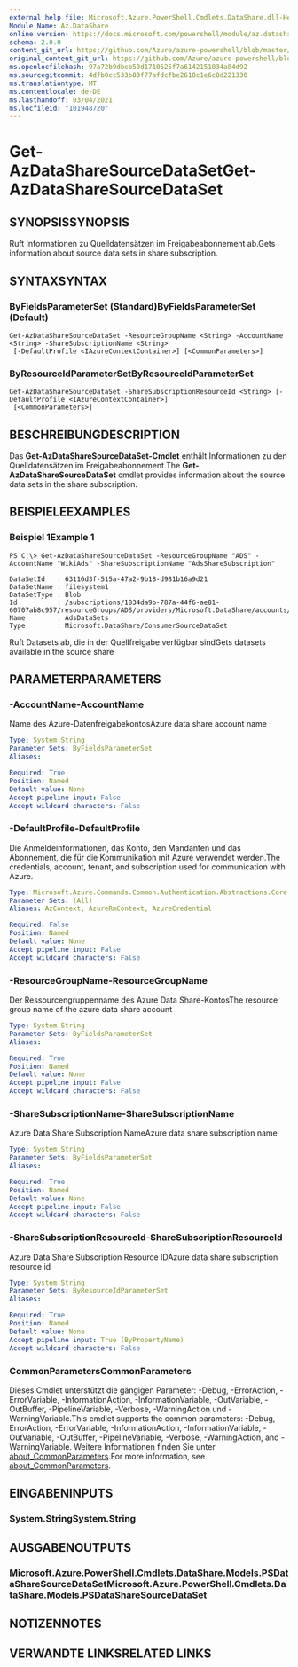 ```yaml
---
external help file: Microsoft.Azure.PowerShell.Cmdlets.DataShare.dll-Help.xml
Module Name: Az.DataShare
online version: https://docs.microsoft.com/powershell/module/az.datashare/get-azdatasharesourcedataset
schema: 2.0.0
content_git_url: https://github.com/Azure/azure-powershell/blob/master/src/DataShare/DataShare/help/Get-AzDataShareSourceDataSet.md
original_content_git_url: https://github.com/Azure/azure-powershell/blob/master/src/DataShare/DataShare/help/Get-AzDataShareSourceDataSet.md
ms.openlocfilehash: 97a72b9dbeb50d1710625f7a6142151834a84d92
ms.sourcegitcommit: 4dfb0cc533b83f77afdcfbe2618c1e6c8d221330
ms.translationtype: MT
ms.contentlocale: de-DE
ms.lasthandoff: 03/04/2021
ms.locfileid: "101948720"
---
```

# <span data-ttu-id="69e6a-101">Get-AzDataShareSourceDataSet</span><span class="sxs-lookup"><span data-stu-id="69e6a-101">Get-AzDataShareSourceDataSet</span></span>

## <span data-ttu-id="69e6a-102">SYNOPSIS</span><span class="sxs-lookup"><span data-stu-id="69e6a-102">SYNOPSIS</span></span>
<span data-ttu-id="69e6a-103">Ruft Informationen zu Quelldatensätzen im Freigabeabonnement ab.</span><span class="sxs-lookup"><span data-stu-id="69e6a-103">Gets information about source data sets in share subscription.</span></span>

## <span data-ttu-id="69e6a-104">SYNTAX</span><span class="sxs-lookup"><span data-stu-id="69e6a-104">SYNTAX</span></span>

### <span data-ttu-id="69e6a-105">ByFieldsParameterSet (Standard)</span><span class="sxs-lookup"><span data-stu-id="69e6a-105">ByFieldsParameterSet (Default)</span></span>
```
Get-AzDataShareSourceDataSet -ResourceGroupName <String> -AccountName <String> -ShareSubscriptionName <String>
 [-DefaultProfile <IAzureContextContainer>] [<CommonParameters>]
```

### <span data-ttu-id="69e6a-106">ByResourceIdParameterSet</span><span class="sxs-lookup"><span data-stu-id="69e6a-106">ByResourceIdParameterSet</span></span>
```
Get-AzDataShareSourceDataSet -ShareSubscriptionResourceId <String> [-DefaultProfile <IAzureContextContainer>]
 [<CommonParameters>]
```

## <span data-ttu-id="69e6a-107">BESCHREIBUNG</span><span class="sxs-lookup"><span data-stu-id="69e6a-107">DESCRIPTION</span></span>
<span data-ttu-id="69e6a-108">Das **Get-AzDataShareSourceDataSet-Cmdlet** enthält Informationen zu den Quelldatensätzen im Freigabeabonnement.</span><span class="sxs-lookup"><span data-stu-id="69e6a-108">The **Get-AzDataShareSourceDataSet** cmdlet provides information about the source data sets in the share subscription.</span></span> 

## <span data-ttu-id="69e6a-109">BEISPIELE</span><span class="sxs-lookup"><span data-stu-id="69e6a-109">EXAMPLES</span></span>

### <span data-ttu-id="69e6a-110">Beispiel 1</span><span class="sxs-lookup"><span data-stu-id="69e6a-110">Example 1</span></span>
```
PS C:\> Get-AzDataShareSourceDataSet -ResourceGroupName "ADS" -AccountName "WikiAds" -ShareSubscriptionName "AdsShareSubscription"

DataSetId   : 63116d3f-515a-47a2-9b18-d981b16a9d21
DataSetName : filesystem1
DataSetType : Blob
Id          : /subscriptions/1834da9b-787a-44f6-ae81-60707ab8c957/resourceGroups/ADS/providers/Microsoft.DataShare/accounts/WikiAds/shareSubscriptions/AdsShareSubscription/consumerSourceDataSets/AdsDataSets
Name        : AdsDataSets
Type        : Microsoft.DataShare/ConsumerSourceDataSet
```

<span data-ttu-id="69e6a-111">Ruft Datasets ab, die in der Quellfreigabe verfügbar sind</span><span class="sxs-lookup"><span data-stu-id="69e6a-111">Gets datasets available in the source share</span></span>

## <span data-ttu-id="69e6a-112">PARAMETER</span><span class="sxs-lookup"><span data-stu-id="69e6a-112">PARAMETERS</span></span>

### <span data-ttu-id="69e6a-113">-AccountName</span><span class="sxs-lookup"><span data-stu-id="69e6a-113">-AccountName</span></span>
<span data-ttu-id="69e6a-114">Name des Azure-Datenfreigabekontos</span><span class="sxs-lookup"><span data-stu-id="69e6a-114">Azure data share account name</span></span>

```yaml
Type: System.String
Parameter Sets: ByFieldsParameterSet
Aliases:

Required: True
Position: Named
Default value: None
Accept pipeline input: False
Accept wildcard characters: False
```

### <span data-ttu-id="69e6a-115">-DefaultProfile</span><span class="sxs-lookup"><span data-stu-id="69e6a-115">-DefaultProfile</span></span>
<span data-ttu-id="69e6a-116">Die Anmeldeinformationen, das Konto, den Mandanten und das Abonnement, die für die Kommunikation mit Azure verwendet werden.</span><span class="sxs-lookup"><span data-stu-id="69e6a-116">The credentials, account, tenant, and subscription used for communication with Azure.</span></span>

```yaml
Type: Microsoft.Azure.Commands.Common.Authentication.Abstractions.Core.IAzureContextContainer
Parameter Sets: (All)
Aliases: AzContext, AzureRmContext, AzureCredential

Required: False
Position: Named
Default value: None
Accept pipeline input: False
Accept wildcard characters: False
```

### <span data-ttu-id="69e6a-117">-ResourceGroupName</span><span class="sxs-lookup"><span data-stu-id="69e6a-117">-ResourceGroupName</span></span>
<span data-ttu-id="69e6a-118">Der Ressourcengruppenname des Azure Data Share-Kontos</span><span class="sxs-lookup"><span data-stu-id="69e6a-118">The resource group name of the azure data share account</span></span>

```yaml
Type: System.String
Parameter Sets: ByFieldsParameterSet
Aliases:

Required: True
Position: Named
Default value: None
Accept pipeline input: False
Accept wildcard characters: False
```

### <span data-ttu-id="69e6a-119">-ShareSubscriptionName</span><span class="sxs-lookup"><span data-stu-id="69e6a-119">-ShareSubscriptionName</span></span>
<span data-ttu-id="69e6a-120">Azure Data Share Subscription Name</span><span class="sxs-lookup"><span data-stu-id="69e6a-120">Azure data share subscription name</span></span>

```yaml
Type: System.String
Parameter Sets: ByFieldsParameterSet
Aliases:

Required: True
Position: Named
Default value: None
Accept pipeline input: False
Accept wildcard characters: False
```

### <span data-ttu-id="69e6a-121">-ShareSubscriptionResourceId</span><span class="sxs-lookup"><span data-stu-id="69e6a-121">-ShareSubscriptionResourceId</span></span>
<span data-ttu-id="69e6a-122">Azure Data Share Subscription Resource ID</span><span class="sxs-lookup"><span data-stu-id="69e6a-122">Azure data share subscription resource id</span></span>

```yaml
Type: System.String
Parameter Sets: ByResourceIdParameterSet
Aliases:

Required: True
Position: Named
Default value: None
Accept pipeline input: True (ByPropertyName)
Accept wildcard characters: False
```

### <span data-ttu-id="69e6a-123">CommonParameters</span><span class="sxs-lookup"><span data-stu-id="69e6a-123">CommonParameters</span></span>
<span data-ttu-id="69e6a-124">Dieses Cmdlet unterstützt die gängigen Parameter: -Debug, -ErrorAction, -ErrorVariable, -InformationAction, -InformationVariable, -OutVariable, -OutBuffer, -PipelineVariable, -Verbose, -WarningAction und -WarningVariable.</span><span class="sxs-lookup"><span data-stu-id="69e6a-124">This cmdlet supports the common parameters: -Debug, -ErrorAction, -ErrorVariable, -InformationAction, -InformationVariable, -OutVariable, -OutBuffer, -PipelineVariable, -Verbose, -WarningAction, and -WarningVariable.</span></span> <span data-ttu-id="69e6a-125">Weitere Informationen finden Sie unter [about_CommonParameters](http://go.microsoft.com/fwlink/?LinkID=113216).</span><span class="sxs-lookup"><span data-stu-id="69e6a-125">For more information, see [about_CommonParameters](http://go.microsoft.com/fwlink/?LinkID=113216).</span></span>

## <span data-ttu-id="69e6a-126">EINGABEN</span><span class="sxs-lookup"><span data-stu-id="69e6a-126">INPUTS</span></span>

### <span data-ttu-id="69e6a-127">System.String</span><span class="sxs-lookup"><span data-stu-id="69e6a-127">System.String</span></span>

## <span data-ttu-id="69e6a-128">AUSGABEN</span><span class="sxs-lookup"><span data-stu-id="69e6a-128">OUTPUTS</span></span>

### <span data-ttu-id="69e6a-129">Microsoft.Azure.PowerShell.Cmdlets.DataShare.Models.PSDataShareSourceDataSet</span><span class="sxs-lookup"><span data-stu-id="69e6a-129">Microsoft.Azure.PowerShell.Cmdlets.DataShare.Models.PSDataShareSourceDataSet</span></span>

## <span data-ttu-id="69e6a-130">NOTIZEN</span><span class="sxs-lookup"><span data-stu-id="69e6a-130">NOTES</span></span>

## <span data-ttu-id="69e6a-131">VERWANDTE LINKS</span><span class="sxs-lookup"><span data-stu-id="69e6a-131">RELATED LINKS</span></span>
